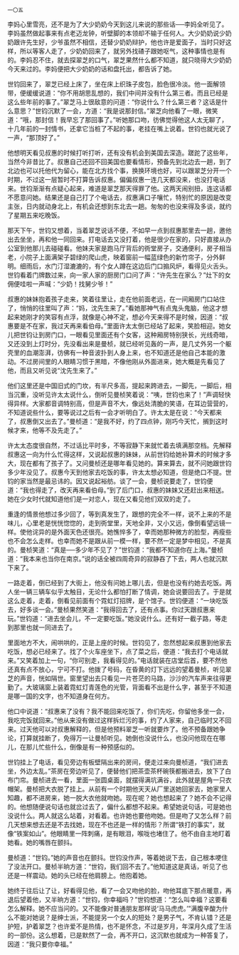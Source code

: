     一〇五 

   李妈心里雪亮，还不是为了大少奶奶今天到这儿来说的那些话──李妈全听见了。李妈虽然做起事来有点老迈龙钟，听壁脚的本领却不输于任何人。大少奶奶说少奶奶跟许先生好，少爷虽然不相信，还替少奶奶辩护，他也许是爱面子，当时只好这样，所以等客人走了，少奶奶回来了，就另外找碴子跟她呕气，这种事情也是有的。李妈忍不住，就去探翠芝的口气，翠芝果然什么都不知道，就只晓得大少奶奶今天来过的。李妈便把大少奶奶的话和盘托出，都告诉了她。

   世钧回来了，翠芝已经上床了，坐在床上织珠子皮包，脸色很冷淡。他一面解领带，便缓缓说道：“你不用胡思乱想的，我们中间并没有什么第三者。而且已经是这么些年前的事了。”翠芝马上很敌意的问道：“你说什么？什么第三者？这话是什么意思？”世钧沉默了一会，方道：“我是说那封信。”翠芝向他看了一眼，微笑道：“哦，那封信！我早忘了那回事了。”听她那口吻，彷佛觉得他这人太无聊了，十几年前的一封情书，还拿它当桩了不起的事，老挂在嘴上说着。世钧也就光说了一声，“那顶好了。”

   他想明天看见叔惠的时候打听打听，还有没有机会到美国去深造。蹉跎了这些年，当然今非昔比了。叔惠自己还回不回美国也要看情形，预备先到北边去一趟，到了北边也可以托他代为留心，能在北方找个事，换换环境也好，可以跟翠芝分开一个时期，不过这一层暂时不打算告诉叔惠。偏偏叔惠一连几天都没来，也没打电话来。世钧渐渐有点疑心起来，难道是翠芝那天得罪了他。这两天闹别扭，连这话都不愿意问她。结果还是自己打了个电话去，叔惠满口子嚷忙，特别忙的原因是改变主张，日内就动身北上，有机会还想到东北去一趟。匆匆的也没来得及多谈，就约了星期五来吃晚饭。

   那天下午，世钧又想着，当着翠芝说话不便，不如早一点到叔惠那里去一趟，邀他出去坐坐，再和他一同回来。打电话去又没打着，他是很少在家的，只好直接从办公室到他那儿去碰碰看。他妹夫家是跑马厅背后的衖堂房子，交通便利，房子相当老，小院子上面满架子碧绿的爬山虎，映着窗前一幅蓝绿色的新竹帘子，分外鲜明。细雨后，水门汀湿漉漉的，有个女人蹲在这边后门口搧风炉，看得见火舌头。世钧看着门牌数过来，向一家人家的厨房门口问了声：“许先生在家么？”灶下的女佣便哇啦一声喊：“少奶！找舅少爷！”

   叔惠的妹妹抱着孩子走来，笑着往里让，走在他前面老远，在一间厢房门口站住了，悄悄的往里叫了声：“妈，沈先生来了。”看她那神气有点鬼头鬼脑，他这才想起来她刚才的笑容有点浮，就像是心神不定，想必今天来得不是时候，因道：“叔惠要是不在家，我过天再来看伯母。”里面许太太倒已经站了起来，笑脸相迎。她女儿把世钧让到房门口，一眼看见里面还有个女客，这种厢房特别狭长，光线奇暗，又还没到上灯时分，先没看出来是曼桢，就已经听见轰的一声，是几丈外另一个躯壳里的血潮澎湃，彷佛有一种音波扑到人身上来，也不知道还是他自己本能的激动。不过房间里的人眼睛习惯于黑暗，不像他刚从外面进来，她大概是先看见了他，而且又听见说“沈先生来了。”

   他们这里还是中国旧式的门坎，有半尺多高，提起来跨进去，一脚先，一脚后，相当沉重，没听见许太太说什么，倒听见曼桢笑着说：“咦，世钧也来了！”声调轻快得异样。大家都音调特别高，但是声音不大，像远处清脆的笑语，在耳边营营的，不知道说些什么，要等说过之后有一会才听明白了。许太太是在说：“今天都来了，叔惠倒又出去了。”曼桢道：“是我不好，约了四点钟，刚巧今天忙，搁到这时候才来，他等不及先走了。”

   许太太态度很自然，不过话比平时多，不等寂静下来就忙着去填满那空档。先解释叔惠这一向为什么忙得这样，又说起叔惠的妹妹，从前世钧给她补算术的时候才多大，现在都有了孩子了。又问曼桢还是哪年看见她的。算来算去，就不问她跟世钧多少年没见了。叔惠今天到他家去吃饭的事，许太太想必知道，但是绝口不提。世钧的家当然是最忌讳的。因又说起裕舫。谈了一会，曼桢说要走了，世钧便道：“我也得走了，改天再来看伯母。”到了后门口，叔惠的妹妹又还赶出来相送。她在少女时代就知道他们是一对恋人，现在又看见他们双双的走了。

   重逢的情景他想过多少回了，等到真发生了，跟想的完全不一样，说不上来的不是味儿，心里老是恍恍惚惚的，走到衖堂里，天地全非，又小又远，像倒看望远镜一样。使他诧异的是外面天色还很亮。她憔悴多了，幸而她那种微方的脸型，再瘦些也不会怎么走样。也幸而她不是跟从前一模一样，要不然一定是梦中相见，不是真的。曼桢笑道：“真是──多少年不见了？”世钧道：“我都不知道你在上海。”曼桢道：“我本来也当你在南京。”说的话全被四周奇异的寂静吞了下去，两人也就沉默下来了。

   一路走着，倒已经到了大街上，他没有问她上哪儿去，但是也没有约她去吃饭。两人坐一辆三辆车似乎太触目，无论什么都怕打断了情调，她会说要回去了。于是就这么走着，走着，倒看见前面有个霓虹灯招牌，是个馆子。世钧便道：“一块吃饭去，好多谈一会。”曼桢果然笑道：“我得回去了，还有点事。你过天跟叔惠来玩。”世钧道：“进去坐会儿，不一定要吃饭。”她没说什么。还有好一截子路，等走到那里也就一同进去了。

   里面地方不大，闹哄哄的，正是上座的时候。世钧见了，忽然想起来叔惠到他家去吃饭，想必已经来了。找了个火车座坐下，点了菜之后，便道：“我去打个电话就来。”又笑着加上一句，“你可别走，我看得见的。”电话就装在店堂后首，要不然他还真有点不放心，宁可不打。他拨了号码，在昏黄的灯下远远的望着曼桢，听见翠芝的声音，恍如隔世。窗里望出去只看见一片苍茫的马路，沙沙的汽车声来往得更勤了。大玻璃窗上装着霓虹灯青莲色的光管，背面看不出是什么字，甚至于不知道是哪一国的文字，也不知道身在何方。

   他口中说道：“叔惠来了没有？我不能回来吃饭了，你们先吃，你留他多坐一会，我吃完饭就回来。”他从来没有做过这样拆烂污的事，约了人家来，自己临时又不回来。过天他可以对叔惠解释的，但是他预料翠芝一听就要炸了。他不预备跟她争论，打算就挂断了，免得万一让曼桢听见。她倒也没说什么，也没问他现在在哪儿，在那儿忙些什么，倒像是有一种预感似的。

   世钧挂上了电话，看见旁边有板壁隔出来的房间，便走过来向曼桢道，“我们进去坐，外边太乱。”茶房在旁边听见了，便替他们把茶壶茶杯碗筷都搬进去，放下了白布门帘。曼桢进去一看，里面一张圆桌面，就摆得满坑满谷，此外就是屋角一只衣帽架。曼桢把大衣脱了挂上。从前有一个时期他天天从厂里送她回家去，她家里人知趣，都不进房来，她一脱大衣他就吻她。现在呢？她也想起来了？她不会不记得的。他想随便说句话也就岔过去了，偏什么都想不起来。希望她说句话，可是她也没说什么。两人就这么站着，对看着。也许她也要他吻她。但是吻了又怎么样？前几天想来想去还是不去找她，现在不也还是一样的情形？所谓“铁打的事实”，就像“铁案如山”。他眼睛里一阵刺痛，是有眼泪，喉咙也堵住了。他不由自主地盯着她看。她的嘴唇在颤抖。

   曼桢道：“世钧。”她的声音也在颤抖。世钧没作声，等着她说下去，自己根本哽住了没法开口。曼桢半晌方道：“世钧，我们回不去了。”他知道这是真话，听见了也还是一样震动。她的头已经在他肩膀上。他抱着她。

   她终于往后让了让，好看得见他，看了一会又吻他的脸，吻他耳底下那点暖意，再退后望着他，又半晌方道：“世钧，你幸福吗？”世钧想道：“怎么叫幸福？这要看怎么解释。她不应当问的。又不能像对普通朋友那样说‘马马虎虎。’”满腹辛酸为什么不能对她说？是绅士派，不能提另一个女人的短处？是男子气，不肯认错？还是护短，护着翠芝？也许爱不是热情，也不是怀念，不过是岁月，年深月久成了生活的一部份。这么想着，已是默然了一会，再不开口，这沉默也就成为一种答复了，因道：“我只要你幸福。”

